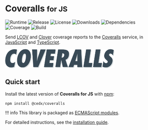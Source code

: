 # Coveralls <small>for JS</small>
![Runtime](https://img.shields.io/node/v/@cedx/coveralls.svg) ![Release](https://img.shields.io/npm/v/@cedx/coveralls.svg) ![License](https://img.shields.io/npm/l/@cedx/coveralls.svg) ![Downloads](https://img.shields.io/npm/dt/@cedx/coveralls.svg) ![Dependencies](https://david-dm.org/cedx/coveralls.js.svg) ![Coverage](https://coveralls.io/repos/github/cedx/coveralls.js/badge.svg) ![Build](https://travis-ci.com/cedx/coveralls.js.svg)

Send [LCOV](http://ltp.sourceforge.net/coverage/lcov.php) and [Clover](https://www.atlassian.com/software/clover) coverage reports to the [Coveralls](https://coveralls.io) service,
in [JavaScript](https://developer.mozilla.org/en-US/docs/Web/JavaScript) and [TypeScript](https://www.typescriptlang.org).

![Coveralls](img/coveralls.png)

## Quick start
Install the latest version of **Coveralls for JS** with [npm](https://www.npmjs.com):

```shell
npm install @cedx/coveralls
```

!!! info
    This library is packaged as [ECMAScript modules](https://nodejs.org/api/esm.html).

For detailed instructions, see the [installation guide](installation.md).
